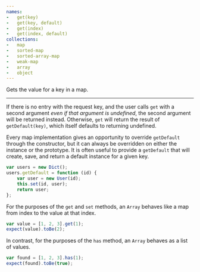 ```yaml
---
names:
-   get(key)
-   get(key, default)
-   get(index)
-   get(index, default)
collections:
-   map
-   sorted-map
-   sorted-array-map
-   weak-map
-   array
-   object
---
```


Gets the value for a key in a map.

---

If there is no entry with the request key, and the user calls `get` with a
second argument *even if that argument is undefined*, the second argument will
be returned instead.
Otherwise, `get` will return the result of `getDefault(key)`, which itself
defaults to returning undefined.

Every map implementation gives an opportunity to override `getDefault` through
the constructor, but it can always be overridden on either the instance or the
prototype.
It is often useful to provide a `getDefault` that will create, save, and return
a default instance for a given key.

```js
var users = new Dict();
users.getDefault = function (id) {
    var user = new User(id);
    this.set(id, user);
    return user;
};
```

For the purposes of the `get` and `set` methods, an `Array` behaves like a map
from index to the value at that index.

```js
var value = [1, 2, 3].get(1);
expect(value).toBe(2);
```

In contrast, for the purposes of the `has` method, an `Array` behaves as a list
of values.

```js
var found = [1, 2, 3].has(1);
expect(found).toBe(true);
```

